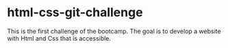 # html-css-git-challenge
This is the first challenge of the bootcamp. The goal is to develop a website with Html and Css that is accessible.
